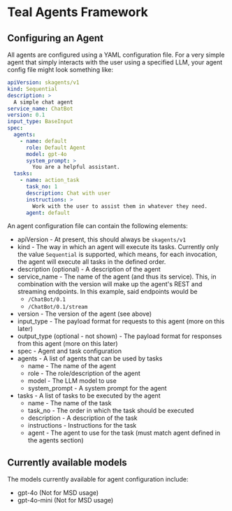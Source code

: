 # Teal Agents Framework
## Configuring an Agent

All agents are configured using a YAML configuration file. For a very simple
agent that simply interacts with the user using a specified LLM, your agent
config file might look something like:

```yaml
apiVersion: skagents/v1
kind: Sequential
description: >
  A simple chat agent
service_name: ChatBot
version: 0.1
input_type: BaseInput
spec:
  agents:
    - name: default
      role: Default Agent
      model: gpt-4o
      system_prompt: >
        You are a helpful assistant.
  tasks:
    - name: action_task
      task_no: 1
      description: Chat with user
      instructions: >
        Work with the user to assist them in whatever they need.
      agent: default
```

An agent configuration file can contain the following elements:
* apiVersion - At present, this should always be `skagents/v1`
* kind - The way in which an agent will execute its tasks. Currently only the
  value `Sequential` is supported, which means, for each invocation, the agent
  will execute all tasks in the defined order.
* description (optional) - A description of the agent
* service_name - The name of the agent (and thus its service). This, in
  combination with the version will make up the agent's REST and streaming
  endpoints. In this example, said endpoints would be
  * `/ChatBot/0.1`
  * `/ChatBot/0.1/stream`
* version - The version of the agent (see above)
* input_type - The payload format for requests to this agent (more on this
  later)
* output_type (optional - not shown) - The payload format for responses from
  this agent (more on this later)
* spec - Agent and task configuration
* agents - A list of agents that can be used by tasks
  * name - The name of the agent
  * role - The role/description of the agent
  * model - The LLM model to use
  * system_prompt - A system prompt for the agent
* tasks - A list of tasks to be executed by the agent
  * name - The name of the task
  * task_no - The order in which the task should be executed
  * description - A description of the task
  * instructions - Instructions for the task
  * agent - The agent to use for the task (must match agent defined in the
    agents section)

## Currently available models
The models currently available for agent configuration include:
* gpt-4o (Not for MSD usage)
* gpt-4o-mini (Not for MSD usage)